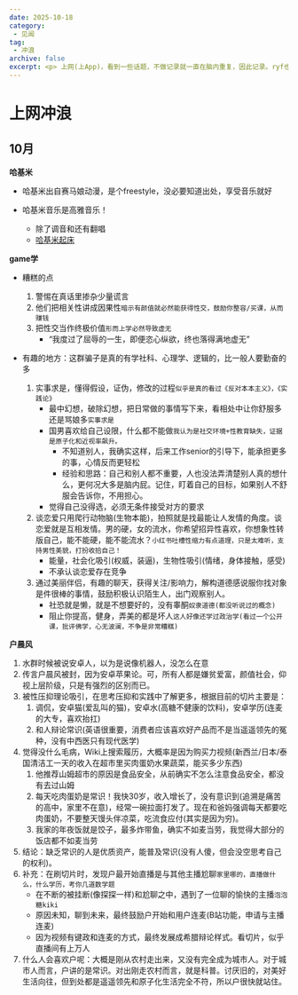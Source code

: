 ```yaml
---
date: 2025-10-18
category: 
 - 见闻
tag:
 - 冲浪
archive: false
excerpt: <p> 上网(上App)，看到一些话题，不做记录就一直在脑内重复，因此记录。ryf也在周报里记录网上看到的东西</p>
---
```


# 上网冲浪
## 10月
**哈基米** 
* 哈基米出自赛马娘动漫，是个freestyle，没必要知道出处，享受音乐就好

* 哈基米音乐是高雅音乐！
    * 除了调音和还有翻唱
    * [哈基米起床](https://www.bilibili.com/video/BV1m4nUzDEZk)


**game学**
* 糟糕的点
    1. 警惕在真话里掺杂少量谎言
    2. 他们把相关性讲成因果性`暗示有颜值就必然能获得性交，鼓励你整容/买课，从而赚钱`
    3. 把性交当作终极价值`形而上学必然导致虚无`
        * “我度过了屈辱的一生，即便恣心纵欲，终也落得满地虚无”

* 有趣的地方：这群骗子是真的有学社科、心理学、逻辑的，比一般人要勤奋的多
    1. 实事求是，懂得假设，证伪，修改的过程`似乎是真的看过《反对本本主义》，《实践论》`
        * 最中幻想，破除幻想，把日常做的事情写下来，看相处中让你舒服多还是骂娘多`实事求是`
        * 国男喜欢给自己设限，什么都不能做`我认为是社交环境+性教育缺失，证据是原子化和近视率飙升。`
            * 不知道别人，我确实这样，后来工作senior的引导下，能承担更多的事，心情反而更轻松
            * 经验和思路：自己和别人都不重要，人也没法弄清楚别人真的想什么，更何况大多是脑内屁。记住，盯着自己的目标，如果别人不舒服会告诉你，不用担心。
        * 觉得自己没得选，必须无条件接受对方的要求
    2. 谈恋爱只用爬行动物脑(生物本能)，拍照就是找最能让人发情的角度。谈恋爱就是互相发情。男的硬，女的流水，你希望招异性喜欢，你想象性转版自己，能不能硬，能不能流水？`小红书吐槽性缩力有点道理，只是太难听，支持男性美貌，打扮收拾自己！`
        * 能量，社会化吸引(权威，装逼)，生物性吸引(情绪，身体接触，感受)
        * 不承认谈恋爱存在竞争
    3. 通过美丽伴侣，有趣的聊天，获得关注/影响力，解构道德感说服你找对象是件很棒的事情，鼓励积极认识陌生人，出门观察别人。
        * 社恐就是懒，就是不想要好的，没有睾酮`奴隶道德(都没听说过的概念)`
        * 阻止你提高，健身，弄美的都是坏人`这人好像还学过政治学(看过一个公开课，批评佛学，心无波澜，不争是非常糟糕)`

**户晨风**
1. 水群时候被说安卓人，以为是说像机器人，没怎么在意
2. 传言户晨风被封，因为安卓苹果论。可，所有人都是嫌贫爱富，颜值社会，仰视上层阶级，只是有强烈的区别而已。
3. 被性压抑理论吸引，在思考压抑和实践中了解更多，根据目前的切片主要是：
    1. 调侃，安卓猫(爱乱叫的猫)，安卓水(高糖不健康的饮料)，安卓学历(连麦的大专，喜欢抬扛)
    2. 和人辩论常识(英语很重要，消费者应该喜欢好产品而不是当遥遥领先的冤种，没有中西医只有现代医学)
4. 觉得没什么毛病，Wiki上搜索履历，大概率是因为购买力视频(新西兰/日本/泰国清洁工一天的收入在超市里买肉蛋奶水果蔬菜，能买多少东西)
    1. 他推荐山姆超市的原因是食品安全，从前确实不怎么注意食品安全，都没有去过山姆
    2. 每天吃肉蛋奶是常识！我快30岁，收入增长了，没有意识到(追溯是痛苦的高中，家里不在意)，经常一碗拉面打发了。现在和爸妈强调每天都要吃肉蛋奶，不要整天馒头伴凉菜，吃流食应付(其实是因为穷)。
    3. 我家的年夜饭就是饺子，最多炸带鱼，确实不如麦当劳，我觉得大部分的饭店都不如麦当劳
5. 结论：缺乏常识的人是优质资产，能普及常识(没有人傻，但会没空思考自己的权利)。
6. 补充：在刷切片时，发现户最开始直播是与其他主播尬聊`家里哪的，直播做什么，什么学历，考你几道数学题`
    * 在不断的被挂断(像探探一样)和尬聊之中，遇到了一位聊的愉快的主播`泡泡糖kiki`
    * 原因未知，聊到未来，最终鼓励户开始和用户连麦(B站功能，申请与主播连麦)
    * 因为视频有键政和连麦的方式，最终发展成希腊辩论样式。看切片，似乎直播间有上万人
7. 什么人会喜欢户呢：大概是刚从农村走出来，又没有完全成为城市人。对于城市人而言，户讲的是常识。对出刚走农村而言，就是科普。讨厌旧的，对美好生活向往，但到处都是遥遥领先和原子化生活完全不符，所以户很快就站住。
